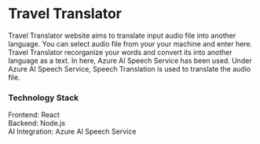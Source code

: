 <h1>Travel Translator</h1>

Travel Translator website aims to translate input audio file into another language. You can select audio file from your your machine and enter here. Travel Translator recorganize your words and convert its into another language as a text.
In here, Azure AI Speech Service has been used. Under Azure AI Speech Service, Speech Translation is used to translate the audio file.

<h3>Technology Stack</h3> 
Frontend: React <br/>
Backend: Node.js <br/>
AI Integration: Azure AI Speech Service <br/>

